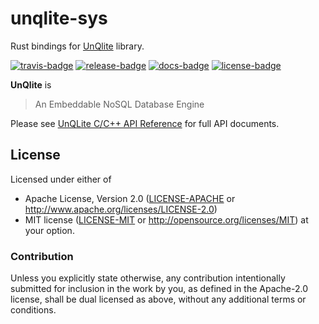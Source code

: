# unqlite-sys

Rust bindings for [UnQlite][] library.

[![travis-badge][]][travis] [![release-badge][]][cargo]
[![docs-badge][]][docs] [![license-badge][]][license]

**UnQlite** is
> An Embeddable NoSQL Database Engine

Please see [UnQLite C/C++ API Reference][] for full API documents.

[UnQlite]: http://unqlite.org
[UnQLite C/C++ API Reference]: http://unqlite.org/c_api.html
[travis-badge]: https://travis-ci.org/zitsen/unqlite-sys.rs.svg?branch=master
[travis]: https://travis-ci.org/zitsen/unqlite-sys.rs
[release-badge]: https://img.shields.io/github/release/zitsen/unqlite-sys.rs.svg?style=flat-square
[cargo]: https://crates.io/crates/unqlite-sys
[docs-badge]: https://img.shields.io/badge/API-docs-blue.svg?style=flat-square
[docs]: https://zitsen.github.io/unqlite-sys.rs
[license-badge]: https://img.shields.io/badge/license-MIT-lightgray.svg?style=flat-square
[license]: https://github.com/zitsen/unqlite-sys.rs/blob/master/LICENSE
## License
Licensed under either of
 * Apache License, Version 2.0 ([LICENSE-APACHE](LICENSE-APACHE) or http://www.apache.org/licenses/LICENSE-2.0)
 * MIT license ([LICENSE-MIT](LICENSE-MIT) or http://opensource.org/licenses/MIT)
at your option.
### Contribution
Unless you explicitly state otherwise, any contribution intentionally submitted
for inclusion in the work by you, as defined in the Apache-2.0 license, shall be dual licensed as above, without any
additional terms or conditions.
